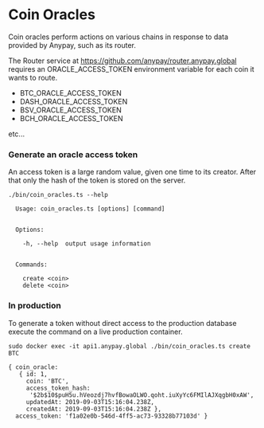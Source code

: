 
# Coin Oracles

Coin oracles perform actions on various chains in response to data provided by
Anypay, such as its router.

The Router service at https://github.com/anypay/router.anypay.global requires
an ORACLE_ACCESS_TOKEN environment variable for each coin it wants to route.

- BTC_ORACLE_ACCESS_TOKEN
- DASH_ORACLE_ACCESS_TOKEN
- BSV_ORACLE_ACCESS_TOKEN
- BCH_ORACLE_ACCESS_TOKEN

etc...

### Generate an oracle access token

An access token is a large random value, given one time to its creator. After
that only the hash of the token is stored on the server.

```
./bin/coin_oracles.ts --help

  Usage: coin_oracles.ts [options] [command]


  Options:

    -h, --help  output usage information


  Commands:

    create <coin>
    delete <coin>
```

### In production

To generate a token without direct access to the production database execute
the command on a live production container.

```
sudo docker exec -it api1.anypay.global ./bin/coin_oracles.ts create BTC

{ coin_oracle:
   { id: 1,
     coin: 'BTC',
     access_token_hash:
      '$2b$10$puH5u.hVeozdj7hvfBowaOLWO.qoht.iuXyYc6FMIlAJXqgbH0xAW',
     updatedAt: 2019-09-03T15:16:04.238Z,
     createdAt: 2019-09-03T15:16:04.238Z },
  access_token: 'f1a02e0b-546d-4ff5-ac73-93328b77103d' }

```

